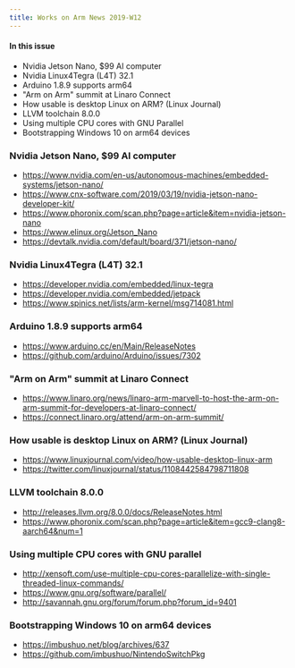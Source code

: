 ```yaml
---
title: Works on Arm News 2019-W12
---
```


#### In this issue

* Nvidia Jetson Nano, $99 AI computer
* Nvidia Linux4Tegra (L4T) 32.1
* Arduino 1.8.9 supports arm64
* "Arm on Arm" summit at Linaro Connect
* How usable is desktop Linux on ARM? (Linux Journal)
* LLVM toolchain 8.0.0 
* Using multiple CPU cores with GNU Parallel
* Bootstrapping Windows 10 on arm64 devices

### Nvidia Jetson Nano, $99 AI computer

* https://www.nvidia.com/en-us/autonomous-machines/embedded-systems/jetson-nano/
* https://www.cnx-software.com/2019/03/19/nvidia-jetson-nano-developer-kit/
* https://www.phoronix.com/scan.php?page=article&item=nvidia-jetson-nano
* https://www.elinux.org/Jetson_Nano
* https://devtalk.nvidia.com/default/board/371/jetson-nano/

### Nvidia Linux4Tegra (L4T) 32.1

* https://developer.nvidia.com/embedded/linux-tegra
* https://developer.nvidia.com/embedded/jetpack
* https://www.spinics.net/lists/arm-kernel/msg714081.html

### Arduino 1.8.9 supports arm64

* https://www.arduino.cc/en/Main/ReleaseNotes
* https://github.com/arduino/Arduino/issues/7302

### "Arm on Arm" summit at Linaro Connect

* https://www.linaro.org/news/linaro-arm-marvell-to-host-the-arm-on-arm-summit-for-developers-at-linaro-connect/
* https://connect.linaro.org/attend/arm-on-arm-summit/

### How usable is desktop Linux on ARM? (Linux Journal)

* https://www.linuxjournal.com/video/how-usable-desktop-linux-arm
* https://twitter.com/linuxjournal/status/1108442584798711808

### LLVM toolchain 8.0.0 

* http://releases.llvm.org/8.0.0/docs/ReleaseNotes.html
* https://www.phoronix.com/scan.php?page=article&item=gcc9-clang8-aarch64&num=1

### Using multiple CPU cores with GNU parallel

* http://xensoft.com/use-multiple-cpu-cores-parallelize-with-single-threaded-linux-commands/
* https://www.gnu.org/software/parallel/
* http://savannah.gnu.org/forum/forum.php?forum_id=9401

### Bootstrapping Windows 10 on arm64 devices

* https://imbushuo.net/blog/archives/637
* https://github.com/imbushuo/NintendoSwitchPkg
